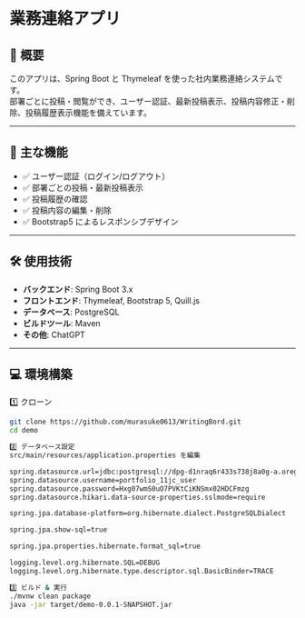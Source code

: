 # 業務連絡アプリ

## 📖 概要
このアプリは、Spring Boot と Thymeleaf を使った社内業務連絡システムです。  
部署ごとに投稿・閲覧ができ、ユーザー認証、最新投稿表示、投稿内容修正・削除、投稿履歴表示機能を備えています。

---

## 🚀 主な機能
- ✅ ユーザー認証（ログイン/ログアウト）
- ✅ 部署ごとの投稿・最新投稿表示
- ✅ 投稿履歴の確認
- ✅ 投稿内容の編集・削除
- ✅ Bootstrap5 によるレスポンシブデザイン

---

## 🛠 使用技術
- **バックエンド**: Spring Boot 3.x
- **フロントエンド**: Thymeleaf, Bootstrap 5, Quill.js
- **データベース**: PostgreSQL
- **ビルドツール**: Maven
- **その他**: ChatGPT

---

## 💻 環境構築

1️⃣ クローン
```bash
git clone https://github.com/murasuke0613/WritingBord.git
cd demo

2️⃣ データベース設定
src/main/resources/application.properties を編集

spring.datasource.url=jdbc:postgresql://dpg-d1nraq6r433s738j8a0g-a.oregon-postgres.render.com:5432/portfolio_11jc
spring.datasource.username=portfolio_11jc_user
spring.datasource.password=Hxg07wmS0uO7PVKtCiKNSmx02HDCFmzg
spring.datasource.hikari.data-source-properties.sslmode=require

spring.jpa.database-platform=org.hibernate.dialect.PostgreSQLDialect

spring.jpa.show-sql=true

spring.jpa.properties.hibernate.format_sql=true

logging.level.org.hibernate.SQL=DEBUG
logging.level.org.hibernate.type.descriptor.sql.BasicBinder=TRACE

3️⃣ ビルド & 実行
./mvnw clean package
java -jar target/demo-0.0.1-SNAPSHOT.jar
